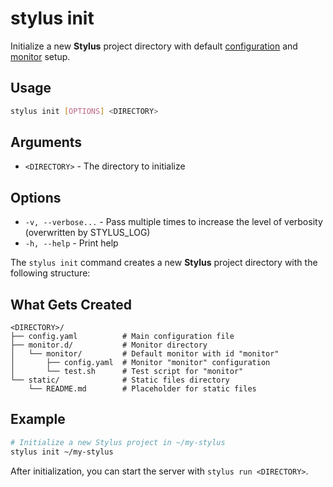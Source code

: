 # stylus init

Initialize a new **Stylus** project directory with default [configuration](../configuration/server/) and [monitor](../configuration/monitor/) setup.

## Usage

```bash
stylus init [OPTIONS] <DIRECTORY>
```

## Arguments

- `<DIRECTORY>` - The directory to initialize

## Options

- `-v, --verbose...` - Pass multiple times to increase the level of verbosity (overwritten by STYLUS_LOG)
- `-h, --help` - Print help

The `stylus init` command creates a new **Stylus** project directory with the following structure:

## What Gets Created

```
<DIRECTORY>/
├── config.yaml          # Main configuration file
├── monitor.d/           # Monitor directory
│   └── monitor/         # Default monitor with id "monitor"
│       ├── config.yaml  # Monitor "monitor" configuration
│       └── test.sh      # Test script for "monitor"
└── static/              # Static files directory
    └── README.md        # Placeholder for static files
```

## Example

```bash
# Initialize a new Stylus project in ~/my-stylus
stylus init ~/my-stylus
```

After initialization, you can start the server with `stylus run <DIRECTORY>`. 
